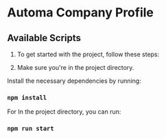 # Automa Company Profile

## Available Scripts

1. To get started with the project, follow these steps:

2. Make sure you're in the project directory.

Install the necessary dependencies by running:
### `npm install`

For In the project directory, you can run:
### `npm run start`
